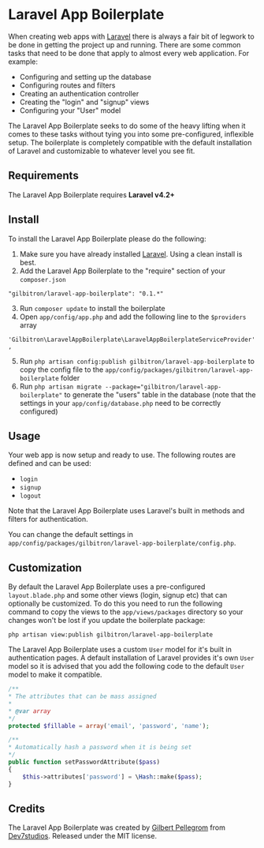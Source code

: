 Laravel App Boilerplate
=======================

When creating web apps with [Laravel](http://laravel.com) there is always a fair bit of legwork to be
done in getting the project up and running. There are some common tasks that need to be done that
apply to almost every web application. For example:

* Configuring and setting up the database
* Configuring routes and filters
* Creating an authentication controller
* Creating the "login" and "signup" views
* Configuring your "User" model

The Laravel App Boilerplate seeks to do some of the heavy lifting when it comes to these tasks
without tying you into some pre-configured, inflexible setup. The boilerplate is completely
compatible with the default installation of Laravel and customizable to whatever level you see fit.

Requirements
------------

The Laravel App Boilerplate requires **Laravel v4.2+**

Install
-------

To install the Laravel App Boilerplate please do the following:

1. Make sure you have already installed [Laravel](http://laravel.com). Using a clean install is best.
2. Add the Laravel App Boilerplate to the "require" section of your `composer.json`

`"gilbitron/laravel-app-boilerplate": "0.1.*"`

3. Run `composer update` to install the boilerplate
4. Open `app/config/app.php` and add the following line to the `$providers` array

`'Gilbitron\LaravelAppBoilerplate\LaravelAppBoilerplateServiceProvider',`

5. Run `php artisan config:publish gilbitron/laravel-app-boilerplate` to copy the config file to the
`app/config/packages/gilbitron/laravel-app-boilerplate` folder
6. Run `php artisan migrate --package="gilbitron/laravel-app-boilerplate"` to generate the "users" table
in the database (note that the settings in your `app/config/database.php` need to be correctly configured)

Usage
-----

Your web app is now setup and ready to use. The following routes are defined and can be used:

* `login`
* `signup`
* `logout`

Note that the Laravel App Boilerplate uses Laravel's built in methods and filters for authentication.

You can change the default settings in `app/config/packages/gilbitron/laravel-app-boilerplate/config.php`.

Customization
-------------

By default the Laravel App Boilerplate uses a pre-configured `layout.blade.php` and some other views
(login, signup etc) that can optionally be customized. To do this you need to run the following command
to copy the views to the `app/views/packages` directory so your changes won't be lost if you update the
boilerplate package:

    php artisan view:publish gilbitron/laravel-app-boilerplate

The Laravel App Boilerplate uses a custom `User` model for it's built in authentication pages. A default
installation of Laravel provides it's own `User` model so it is advised that you add the following code to the
default `User` model to make it compatible.

```php
/**
* The attributes that can be mass assigned
*
* @var array
*/
protected $fillable = array('email', 'password', 'name');

/**
* Automatically hash a password when it is being set
*/
public function setPasswordAttribute($pass)
{
	$this->attributes['password'] = \Hash::make($pass);
}
```

Credits
-------

The Laravel App Boilerplate was created by [Gilbert Pellegrom](http://gilbert.pellegrom.me) from
[Dev7studios](http://dev7studios.com). Released under the MIT license.
